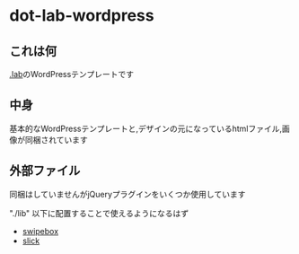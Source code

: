 # dot-lab-wordpress
## これは何
[.lab](http://dot-lab.xyz/)のWordPressテンプレートです

## 中身
基本的なWordPressテンプレートと,デザインの元になっているhtmlファイル,画像が同梱されています

## 外部ファイル
同梱はしていませんがjQueryプラグインをいくつか使用しています

"./lib" 以下に配置することで使えるようになるはず
- [swipebox](http://brutaldesign.github.io/swipebox/)
- [slick](http://kenwheeler.github.io/slick/)


